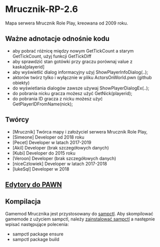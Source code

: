 # Mrucznik-RP-2.6
Mapa serwera Mrucznik Role Play, kreowana od 2009 roku. 

## Ważne adnotacje odnośnie kodu
- aby pobrać różnicę między nowym GetTickCount a starym GetTickCount, użyj funkcji GetTickDiff
- aby sprawdzić stan gotówki przy graczu porównaj value z kaska[playerid]
- aby wyświetlić dialog informacyjny użyj ShowPlayerInfoDialog(..); 
- aktorów twórz tylko i wyłącznie w pliku ActorsOnWorld.pwn (github obiekty) 
- do wyświetlania dialogów zawsze używaj ShowPlayerDialogEx(..); 
- do pobrania nicku gracza możesz użyć GetNick(playerid);
- do pobrania ID gracza z nicku możesz użyć GetPlayerIDFromName(nick); 
## Twórcy
- [Mrucznik] Twórca mapy i założyciel serwera Mrucznik Role Play,
- [Simeone] Developer od 2018 roku
- [Pecet] Developer w latach 2017-2019
- [Akil] Developer (brak szczegółowych danych)
- [Kubi] Developer do 2015 roku
- [Veroon] Developer (brak szczegółowych danych)
- [niceCzlowiek] Developer w latach 2017-2018 
- [lukeSql] Developer w 2018

## [Edytory do PAWN](IDE.md)

## Kompilacja
Gamemod Mrucznika jest przystosowany do [sampctl](https://github.com/Southclaws/sampctl).
Aby skompilować gamemode z użyciem sampctl, należy [zainstalować sampctl](https://github.com/Southclaws/sampctl/wiki/Windows) a następnie wpisać następujące polecenia:
- sampctl package ensure
- sampctl package build
